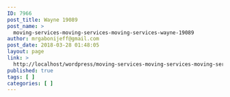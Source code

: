 ```yaml
---
ID: 7966
post_title: Wayne 19089
post_name: >
  moving-services-moving-services-moving-services-wayne-19089
author: mrgabonijeff@gmail.com
post_date: 2018-03-28 01:48:05
layout: page
link: >
  http://localhost/wordpress/moving-services-moving-services-moving-services-wayne-19089/
published: true
tags: [ ]
categories: [ ]
---
```


